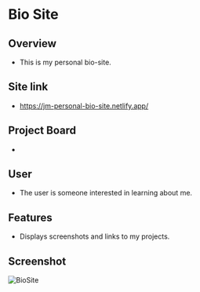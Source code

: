 # Bio Site

## Overview
- This is my personal bio-site.
  
## Site link
- https://jm-personal-bio-site.netlify.app/

## Project Board
- 

## User
- The user is someone interested in learning about me.

## Features
- Displays screenshots and links to my projects.

## Screenshot
 ![BioSite](https://user-images.githubusercontent.com/51683901/107110276-41eed700-680c-11eb-8469-735f69de8b0d.png)
  
  
